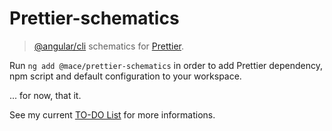 # Prettier-schematics

> [@angular/cli](http://github.com/angular/cli) schematics for [Prettier](http://github.com/prettier/prettier).

Run `ng add @mace/prettier-schematics` in order to add Prettier dependency, npm script and default configuration to your workspace.

... for now, that it.

See my current [TO-DO List](TODO.md) for more informations.
